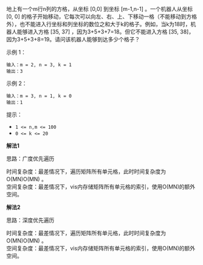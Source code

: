 地上有一个m行n列的方格，从坐标 [0,0] 到坐标 [m-1,n-1] 。一个机器人从坐标 [0, 0] 的格子开始移动，它每次可以向左、右、上、下移动一格（不能移动到方格外），也不能进入行坐标和列坐标的数位之和大于k的格子。例如，当k为18时，机器人能够进入方格 [35, 37] ，因为3+5+3+7=18。但它不能进入方格 [35, 38]，因为3+5+3+8=19。请问该机器人能够到达多少个格子？

示例 1：
```
输入：m = 2, n = 3, k = 1
输出：3
```
示例 2：
```
输入：m = 3, n = 1, k = 0
输出：1
```
提示：
- ```1 <= n,m <= 100```
- ```0 <= k <= 20```

**解法1**

思路：广度优先遍历

时间复杂度：最差情况下，遍历矩阵所有单元格，此时时间复杂度为 O(MN)O(MN) 。  
空间复杂度：最差情况下，vis内存储矩阵所有单元格的索引，使用O(MN)的额外空间。   

**解法2**

思路：深度优先遍历

时间复杂度：最差情况下，遍历矩阵所有单元格，此时时间复杂度为 O(MN)O(MN) 。  
空间复杂度：最差情况下，vis内存储矩阵所有单元格的索引，使用O(MN)的额外空间。   